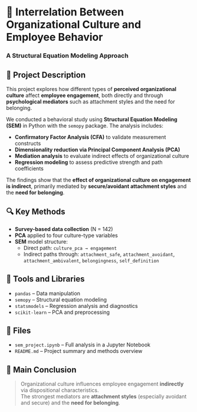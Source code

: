 # 📘 Interrelation Between Organizational Culture and Employee Behavior  
### A Structural Equation Modeling Approach

## 📝 Project Description

This project explores how different types of **perceived organizational culture** affect **employee engagement**, both directly and through **psychological mediators** such as attachment styles and the need for belonging.

We conducted a behavioral study using **Structural Equation Modeling (SEM)** in Python with the `semopy` package. The analysis includes:

- **Confirmatory Factor Analysis (CFA)** to validate measurement constructs  
- **Dimensionality reduction via Principal Component Analysis (PCA)**  
- **Mediation analysis** to evaluate indirect effects of organizational culture  
- **Regression modeling** to assess predictive strength and path coefficients  

The findings show that the **effect of organizational culture on engagement is indirect**, primarily mediated by **secure/avoidant attachment styles** and the **need for belonging**.

## 🔍 Key Methods

- **Survey-based data collection** (N = 142)
- **PCA** applied to four culture-type variables
- **SEM** model structure:  
  - Direct path: `culture_pca → engagement`  
  - Indirect paths through: `attachment_safe`, `attachment_avoidant`, `attachment_ambivalent`, `belongingness`, `self_definition`

## 🔧 Tools and Libraries

- `pandas` – Data manipulation  
- `semopy` – Structural equation modeling  
- `statsmodels` – Regression analysis and diagnostics  
- `scikit-learn` – PCA and preprocessing  

## 📁 Files

- `sem_project.ipynb` – Full analysis in a Jupyter Notebook  
- `README.md` – Project summary and methods overview  

## 📌 Main Conclusion

> Organizational culture influences employee engagement **indirectly** via dispositional characteristics.  
> The strongest mediators are **attachment styles** (especially avoidant and secure) and the **need for belonging**.
